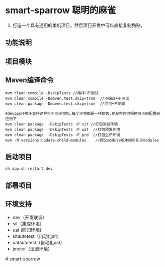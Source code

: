 # smart-sparrow 聪明的麻雀
1. 打造一个具有通用的单机项目，然后项目开发中可以直接复制黏贴。

## 功能说明

## 项目模块

## Maven编译命令
```
mvn clean compile -DskipTests //编译+不测试
mvn clean compile -Dmaven.test.skip=true  //不编译+不测试
mvn clean package -Dmaven.test.skip=true  //打包+不测试

#devops环境不支持这样打不同环境包,每个环境都是一样的包,在发布的时候拷贝不同配置到应用下
mvn clean package  -DskipTests -P sit //打包测试环境
mvn clean package  -DskipTests -P uat  //打包预发环境
mvn clean package  -DskipTests -P prd  //打包生产环境
mvn -N versions:update-child-modules    //把父module版本同步到子modules
```

## 启动项目
```
sh app.sh restart dev
```

## 部署项目

## 环境支持
- dev（开发联调）
- sit（集成环境）
- uat (回归环境)
- sitautotest（自动化sit）
- uatautotest（自动化uat）
- jmeter（压测环境）





#   s m a r t - s p a r r o w  
 